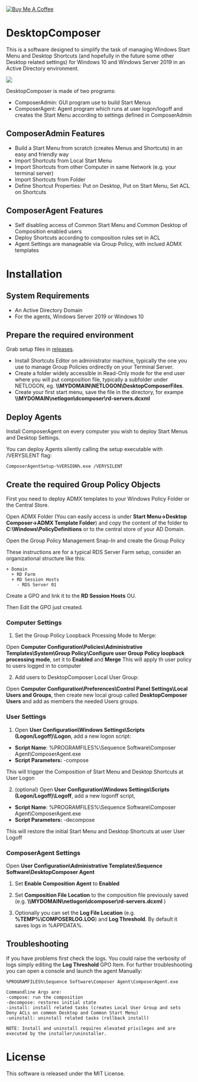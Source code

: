 [![Buy Me A Coffee](https://www.buymeacoffee.com/assets/img/custom_images/orange_img.png)](https://www.buymeacoffee.com/rbicelli)

# DesktopComposer

This is a software designed to simplify the task of managing Windows Start Menu and Desktop Shortcuts (and hopefully in the future some other Desktop related settings) for Windows 10 and Windows Server 2019 in an Active Directory environment.

![](images/screenshot.png?raw=true)

DesktopComposer is made of two programs:

- ComposerAdmin: GUI program use to build Start Menus
- ComposerAgent: Agent program which runs at user logon/logoff and creates the Start Menu according to settings defined in ComposerAdmin

## ComposerAdmin Features

- Build a Start Menu from scratch (creates Menus and Shortcuts) in an easy and friendly way
- Import Shortcuts from Local Start Menu
- Import Shortcuts from other Computer in same Network (e.g. your terminal server)
- Import Shortcuts from Folder
- Define Shortcut Properties: Put on Desktop, Put on Start Menu, Set ACL on Shortcuts

## ComposerAgent Features
 
 - Self disabling access of Common Start Menu and Common Desktop of Composition enabled users
 - Deploy Shortcuts according to composition rules set in ACL
 - Agent Settings are manageable via Group Policy, with inclued ADMX templates

# Installation

## System Requirements

- An Active Directory Domain
- For the agents, Windows Server 2019 or Windows 10

## Prepare the required environment

Grab setup files in [releases](https://github.com/rbicelli/DesktopComposer/releases/).

- Install Shortcuts Editor on administrator machine, typically the one you use to manage Group Policies ordirectly on your Terminal Server.
- Create a folder widely accessible in Read-Only mode for the end user where you will put composition file, typically a subfolder under NETLOGON, eg. **\\\\MYDOMAIN\NETLOGON\DesktopComposerFiles**. 
- Create your first start menu, save the file in the directory, for exampe **\\\\MYDOMAIN\netlogon\dcomposer\rd-servers.dcxml**

## Deploy Agents

Install ComposerAgent on every computer you wish to deploy Start Menus and Desktop Settings.

You can deploy Agents silently calling the setup executable with /VERYSILENT flag:

```
ComposerAgentSetup-%VERSION%.exe /VERYSILENT
```

## Create the required Group Policy Objects

First you need to deploy ADMX templates to your Windows Policy Folder or the Central Store.

Open ADMX Folder (You can easily access is under **Start Menu->Desktop Composer->ADMX Template Folder**) and copy the content of the folder to **C:\Windows\PolicyDefinitions** or to the central store of your AD Domain.

Open the Group Policy Management Snap-In and create the Group Policy

These instructions are for a typical RDS Server Farm setup, consider an organizational structure like this:


```
+ Domain
  + RD Farm
  + RD Session Hosts
    - RDS Server 01	
```

Create a GPO and link it to the **RD Session Hosts** OU.

Then Edit the GPO just created.

### Computer Settings

1. Set the Group Policy Loopback Prcessing Mode to Merge:

Open **Computer Configuration\Policies\Administrative Templates\System\Group Policy\Configure user Group Policy loopback processing mode**, set it to **Enabled** and **Merge**
This will apply th user policy to users logged in to computer

2. Add users to DesktopComposer Local User Group:

Open **Computer Configuration\Preferences\Control Panel Settings\Local Users and Groups**, then create new local group called **DesktopComposer Users** and add as members the needed Users groups.


### User Settings

1. Open **User Configuration\Windows Settings\Scripts (Logon/Logoff)\Logon**, add a new logon script:
 - **Script Name**: %PROGRAMFILES%\Sequence Software\Composer Agent\ComposerAgent.exe
 - **Script Parameters:** -compose

This will trigger the Composition of Start Menu and Desktop Shortcuts at User Logon

2. (optional) Open **User Configuration\Windows Settings\Scripts (Logon/Logoff)\Logoff**, add a new logonff script, 
 - **Script Name**: %PROGRAMFILES%\Sequence Software\Composer Agent\ComposerAgent.exe
 - **Script Parameters:** -decompose

This will restore the initial Start Menu and Desktop Shortcuts at user User Logoff

### ComposerAgent Settings

Open **User Configuration\Administrative Templates\Sequence Software\DesktopComposer Agent**

1. Set **Enable Composition Agent** to **Enabled**

2. Set **Composition File Location** to the composition file previously saved (e.g. **\\\\MYDOMAIN\netlogon\dcomposer\rd-servers.dcxml** )

3. Optionally you can set the **Log File Location** (e.g. **%TEMP%\COMPOSERLOG.LOG**) and **Log Threshold**. By default it saves logs in %APPDATA%.

## Troubleshooting

If you have problems first check the logs. You could raise the verbosity of logs simply editing the **Log Threshold** GPO Item.
For further troubleshooting you can open a console and launch the agent Manually:

```
%PROGRAMFILES%\Sequence Software\Composer Agent\ComposerAgent.exe

Commandline Args are:
-compose: run the composition
-decompose: restores initial state
-install: install related tasks (creates Local User Group and sets Deny ACLs on common Desktop and Common Start Menu)
-uninstall: uninstall related tasks (rollback install)

NOTE: Install and uninstall requires elevated privileges and are executed by the installer/uninstaller.
```

# License

This software is released under the MIT License.